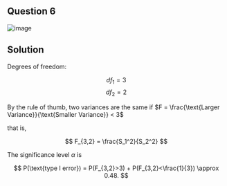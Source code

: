 ## Question 6

![image](https://github.com/user-attachments/assets/aa5157cd-b5c4-4609-9c1e-fc3e6c49b5b7)

## Solution

Degrees of freedom:

$$
df_1 = 3
$$
$$
df_2 = 2
$$

By the rule of thumb, two variances are the same if $F = \frac{\text{Larger Variance}}{\text{Smaller Variance}} < 3$

that is,

$$
F_{3,2} = \frac{S_1^2}{S_2^2}
$$

The significance level $\alpha$ is 

$$
P(\text{type I error}) = P(F_{3,2}>3) + P(F_{3,2}<\frac{1}{3}) \approx 0.48.
$$


